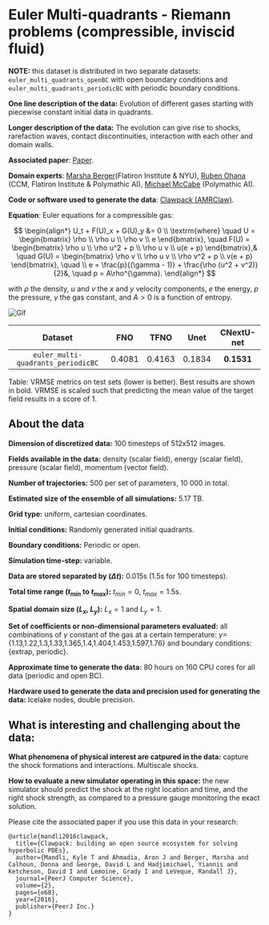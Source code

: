 # Euler Multi-quadrants - Riemann problems (compressible, inviscid fluid)

**NOTE:** this dataset is distributed in two separate datasets: `euler_multi_quadrants_openBC` with open boundary conditions and `euler_multi_quadrants_periodicBC` with periodic boundary conditions.

**One line description of the data:**  Evolution of different gases starting with piecewise constant initial data in quadrants.

**Longer description of the data:**  The evolution can give rise to shocks, rarefaction waves, contact discontinuities, interaction with each other and domain walls.

**Associated paper**: [Paper](https://epubs.siam.org/doi/pdf/10.1137/S1064827595291819?casa_token=vkASCwD4WngAAAAA:N0jy0Z6tshitF10_YRTlZzU-P7mAiPFr3v58sw7pmRsZOarAi824-b1CWhOQts1rvaG3YpJisw).

**Domain experts**: [Marsha Berger](https://cs.nyu.edu/~berger/)(Flatiron Institute & NYU), [Ruben Ohana](https://rubenohana.github.io/) (CCM, Flatiron Institute & Polymathic AI), [Michael McCabe](https://mikemccabe210.github.io/) (Polymathic AI).

**Code or software used to generate the data**: [Clawpack (AMRClaw)](http://www.clawpack.org/).

**Equation**: Euler equations for a compressible gas:

$$
\begin{align*}
U_t + F(U)_x + G(U)_y &= 0 \\
\textrm{where} \quad U = \begin{bmatrix}
\rho \\
\rho u \\
\rho v \\
e \end{bmatrix}, \quad F(U) = \begin{bmatrix}
\rho u \\
\rho u^2 + p \\
\rho u v \\
u(e + p) \end{bmatrix},& \quad G(U) = \begin{bmatrix}
\rho v \\
\rho u v \\
\rho v^2 + p \\
v(e + p) \end{bmatrix}, \quad \\
e = \frac{p}{(\gamma - 1)} + \frac{\rho (u^2 + v^2)}{2}&, \quad p = A\rho^{\gamma}.
\end{align*}
$$

with $\rho$ the density, $u$ and $v$ the $x$ and $y$ velocity components, $e$ the energy, $p$ the pressure, $\gamma$ the gas constant, and $A>0$ is a function of entropy.

![Gif](https://users.flatironinstitute.org/~polymathic/data/the_well/datasets/euler_multi_quadrants_openBC/gif/density_normalized.gif)

| Dataset    | FNO | TFNO  | Unet | CNextU-net
|:-:|:-:|:-:|:-:|:-:|
| `euler_multi-quadrants_periodicBC`  | 0.4081  | 0.4163 |0.1834 |$\mathbf{0.1531}$|

Table: VRMSE metrics on test sets (lower is better). Best results are shown in bold. VRMSE is scaled such that predicting the mean value of the target field results in a score of 1.

## About the data

**Dimension of discretized data:** 100 timesteps of 512x512 images.

**Fields available in the data:** density (scalar field), energy (scalar field), pressure (scalar field), momentum (vector field).

**Number of trajectories:** 500 per set of parameters, 10 000 in total.

**Estimated size of the ensemble of all simulations:** 5.17 TB.

**Grid type:** uniform, cartesian coordinates.

**Initial conditions:** Randomly generated initial quadrants.

**Boundary conditions:** Periodic or open.

**Simulation time-step:** variable.

**Data are stored separated by ($\Delta t$):** 0.015s (1.5s for 100 timesteps).

**Total time range ($t_{min}$ to $t_{max}$):** $t_{min} = 0$, $t_{max}=1.5s$.

**Spatial domain size ($L_x$, $L_y$):** $L_x = 1$ and  $L_y = 1$.

**Set of coefficients or non-dimensional parameters evaluated:** all combinations of $\gamma$ constant of the gas at a certain temperature: $\gamma=${1.13,1.22,1.3,1.33,1.365,1.4,1.404,1.453,1.597,1.76} and boundary conditions: {extrap, periodic}.

**Approximate time to generate the data:** 80 hours on 160 CPU cores for all data (periodic and open BC).

**Hardware used to generate the data and precision used for generating the data:** Icelake nodes, double precision.

## What is interesting and challenging about the data:

**What phenomena of physical interest are catpured in the data:** capture the shock formations and interactions. Multiscale shocks.

**How to evaluate a new simulator operating in this space:** the new simulator should predict the shock at the right location and time, and the right shock strength, as compared to a pressure gauge monitoring the exact solution.

Please cite the associated paper if you use this data in your research:

```
@article{mandli2016clawpack,
  title={Clawpack: building an open source ecosystem for solving hyperbolic PDEs},
  author={Mandli, Kyle T and Ahmadia, Aron J and Berger, Marsha and Calhoun, Donna and George, David L and Hadjimichael, Yiannis and Ketcheson, David I and Lemoine, Grady I and LeVeque, Randall J},
  journal={PeerJ Computer Science},
  volume={2},
  pages={e68},
  year={2016},
  publisher={PeerJ Inc.}
}
```
